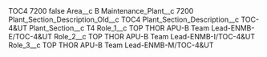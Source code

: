 <?xml version="1.0" encoding="UTF-8"?>
<CustomMetadata xmlns="http://soap.sforce.com/2006/04/metadata" xmlns:xsi="http://www.w3.org/2001/XMLSchema-instance" xmlns:xsd="http://www.w3.org/2001/XMLSchema">
    <label>TOC4 7200</label>
    <protected>false</protected>
    <values>
        <field>Area__c</field>
        <value xsi:type="xsd:string">B</value>
    </values>
    <values>
        <field>Maintenance_Plant__c</field>
        <value xsi:type="xsd:string">7200</value>
    </values>
    <values>
        <field>Plant_Section_Description_Old__c</field>
        <value xsi:type="xsd:string">TOC4</value>
    </values>
    <values>
        <field>Plant_Section_Description__c</field>
        <value xsi:type="xsd:string">TOC-4&amp;UT</value>
    </values>
    <values>
        <field>Plant_Section__c</field>
        <value xsi:type="xsd:string">T4</value>
    </values>
    <values>
        <field>Role_1__c</field>
        <value xsi:type="xsd:string">TOP THOR APU-B Team Lead-ENMB-E/TOC-4&amp;UT</value>
    </values>
    <values>
        <field>Role_2__c</field>
        <value xsi:type="xsd:string">TOP THOR APU-B Team Lead-ENMB-I/TOC-4&amp;UT</value>
    </values>
    <values>
        <field>Role_3__c</field>
        <value xsi:type="xsd:string">TOP THOR APU-B Team Lead-ENMB-M/TOC-4&amp;UT</value>
    </values>
</CustomMetadata>

